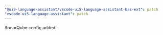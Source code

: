 ```yaml
---
"@ui5-language-assistant/vscode-ui5-language-assistant-bas-ext": patch
"vscode-ui5-language-assistant": patch
---
```


SonarQube config added
